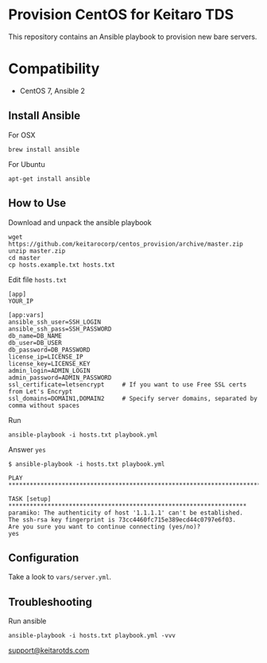 # Provision CentOS for Keitaro TDS

This repository contains an Ansible playbook to provision new bare servers.

# Compatibility
 - CentOS 7, Ansible 2

## Install Ansible

For OSX

    brew install ansible

For Ubuntu

    apt-get install ansible

## How to Use

Download and unpack the ansible playbook

    wget https://github.com/keitarocorp/centos_provision/archive/master.zip
    unzip master.zip
    cd master
    cp hosts.example.txt hosts.txt

Edit file ```hosts.txt```

    [app]
    YOUR_IP
    
    [app:vars]
    ansible_ssh_user=SSH_LOGIN
    ansible_ssh_pass=SSH_PASSWORD
    db_name=DB_NAME
    db_user=DB_USER
    db_password=DB_PASSWORD
    license_ip=LICENSE_IP
    license_key=LICENSE_KEY
    admin_login=ADMIN_LOGIN
    admin_password=ADMIN_PASSWORD
    ssl_certificate=letsencrypt     # If you want to use Free SSL certs from Let's Encrypt
    ssl_domains=DOMAIN1,DOMAIN2     # Specify server domains, separated by comma without spaces

Run 

    ansible-playbook -i hosts.txt playbook.yml


Answer ```yes```

    $ ansible-playbook -i hosts.txt playbook.yml
    
    PLAY ***************************************************************************
    
    TASK [setup] *******************************************************************
    paramiko: The authenticity of host '1.1.1.1' can't be established.
    The ssh-rsa key fingerprint is 73cc4460fc715e389ecd44c0797e6f03.
    Are you sure you want to continue connecting (yes/no)?
    yes
    
## Configuration

Take a look to ```vars/server.yml```.

## Troubleshooting

Run ansible

    ansible-playbook -i hosts.txt playbook.yml -vvv



support@keitarotds.com
